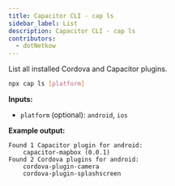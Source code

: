 ```yaml
---
title: Capacitor CLI - cap ls
sidebar_label: List
description: Capacitor CLI - cap ls
contributors:
  - dotNetkow
---
```


List all installed Cordova and Capacitor plugins.

```bash
npx cap ls [platform]
```

<strong>Inputs:</strong>

- `platform` (optional): `android`, `ios`

<strong>Example output:</strong>

```
Found 1 Capacitor plugin for android:
    capacitor-mapbox (0.0.1)
Found 2 Cordova plugins for android:
    cordova-plugin-camera
    cordova-plugin-splashscreen
```
